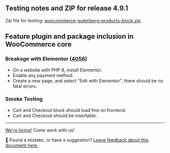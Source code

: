 ## Testing notes and ZIP for release 4.9.1

 Zip file for testing: [woocommerce-gutenberg-products-block.zip](https://github.com/woocommerce/woocommerce-gutenberg-products-block/files/6304864/woocommerce-gutenberg-products-block.zip)

 ## Feature plugin and package inclusion in WooCommerce core

 ### Breakage with Elementor ([4056](https://github.com/woocommerce/woocommerce-gutenberg-products-block/pull/4056))

 - On a website with PHP 8, install Elementor.
 - Enable any payment method.
 - Create a new page, and select "Edit with Elementor", there should be no fatal errors.

 ### Smoke Testing

 - Cart and Checkout block should load fine on frontend.
 - Cart and Checkout should be insertable.
<!-- FEEDBACK -->
---

[We're hiring!](https://woocommerce.com/careers/) Come work with us!

🐞 Found a mistake, or have a suggestion? [Leave feedback about this document here.](https://github.com/woocommerce/woocommerce-gutenberg-products-block/issues/new?assignees=&labels=type%3A+documentation&template=--doc-feedback.md&title=Feedback%20on%20./docs/testing/releases/491.md)
<!-- /FEEDBACK -->

